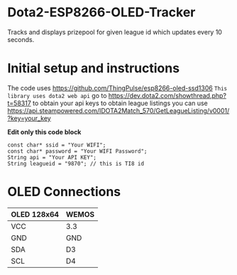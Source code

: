 # Dota2-ESP8266-OLED-Tracker
Tracks and displays prizepool for given league id which updates every 10 seconds.

# Initial setup and instructions
The code uses https://github.com/ThingPulse/esp8266-oled-ssd1306
`This library uses dota2 web api` go to https://dev.dota2.com/showthread.php?t=58317 to obtain your api keys to obtain league listings you can use https://api.steampowered.com/IDOTA2Match_570/GetLeagueListing/v0001/?key=your_key 

**Edit only this code block**
```
const char* ssid = "Your WIFI";
const char* password = "Your WIFI Password";
String api = "Your API KEY";
String leagueid = "9870"; // this is TI8 id
```
# OLED Connections
| OLED 128x64 | WEMOS | 
|-------------|-------|
| VCC         | 3.3   |
| GND         | GND   |
| SDA         | D3    |
| SCL         | D4    |

